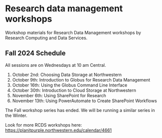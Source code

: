 # Research data management workshops
Workshop materials for Research Data Management workshops by Research Computing and Data Services.

## Fall 2024 Schedule
All sessions are on Wednesdays at 10 am Central.

1. October 2nd: Choosing Data Storage at Northwestern
2. October 9th: Introduction to Globus for Research Data Management
3. October 16th: Using the Globus Command Line Interface
4. October 30th: Introduction to Cloud Storage at Northwestern
5. November 6th: Using SharePoint for Research
6. November 13th: Using PowerAutomate to Create SharePoint Workflows

The Fall workshop series has ended. We will be running a similar series in the Winter.

Look for more RCDS workshops here: https://planitpurple.northwestern.edu/calendar/4661
